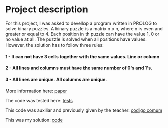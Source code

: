 # Project description
For this project, I was asked to devellop a program written in PROLOG to solve binary puzzles. A binary puzzle is a matrix n x n, where n is even and greater or equal to 4. Each position in th puzzle can have the value 1, 0 or no value at all. The puzzle is solved when all positions have values. However, the solution has to follow three rules:
#### 1 - It can not have 3 cells together with the same values. Line or column
#### 2 - All lines and columns must have the same number of 0's and 1's.
#### 3 - All lines are unique. All columns are unique.
More information here: [paper](paper.pdf)

The code was tested here: [tests](/Binary-Puzzle-Solver/public_tests)

This code was auxiliar and previously given by the teacher: [codigo comum](codigo_comum.pl)

This was my solution: [code](code.pl)
